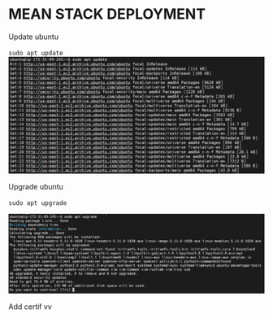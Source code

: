 # MEAN STACK DEPLOYMENT

Update ubuntu

`sudo apt update`
![](images/1.png)

Upgrade ubuntu

`sudo apt upgrade`

![](images/2.png)

Add certif
vv